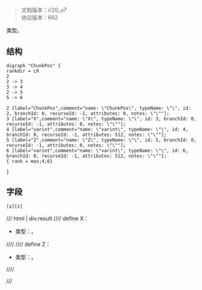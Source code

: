 # <!-- md:samp ChunkPos -->

> 文档版本：r/20_u7<br/>协议版本：662

<!-- md:samp ChunkPos -->类型。

## 结构

```viz
digraph "ChunkPos" {
rankdir = LR
2
2 -> 3
3 -> 4
2 -> 5
5 -> 6

2 [label="ChunkPos",comment="name: \"ChunkPos\", typeName: \"\", id: 2, branchId: 0, recurseId: -1, attributes: 0, notes: \"\""];
3 [label="X",comment="name: \"X\", typeName: \"\", id: 3, branchId: 0, recurseId: -1, attributes: 0, notes: \"\""];
4 [label="varint",comment="name: \"varint\", typeName: \"\", id: 4, branchId: 0, recurseId: -1, attributes: 512, notes: \"\""];
5 [label="Z",comment="name: \"Z\", typeName: \"\", id: 5, branchId: 0, recurseId: -1, attributes: 0, notes: \"\""];
6 [label="varint",comment="name: \"varint\", typeName: \"\", id: 6, branchId: 0, recurseId: -1, attributes: 512, notes: \"\""];
{ rank = max;4;6}

}

```

## 字段

```title='ChunkPos'
[x][z]
```

/// html | div.result
//// define
X：<!-- md:samp varint -->

- 类型：<!-- md:samp varint -->。


////
//// define
Z：<!-- md:samp varint -->

- 类型：<!-- md:samp varint -->。


////

///

